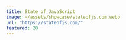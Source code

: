 ```yaml
---
title: State of JavaScript
image: ~/assets/showcase/stateofjs.com.webp
url: "https://stateofjs.com/"
featured: 20
---
```

